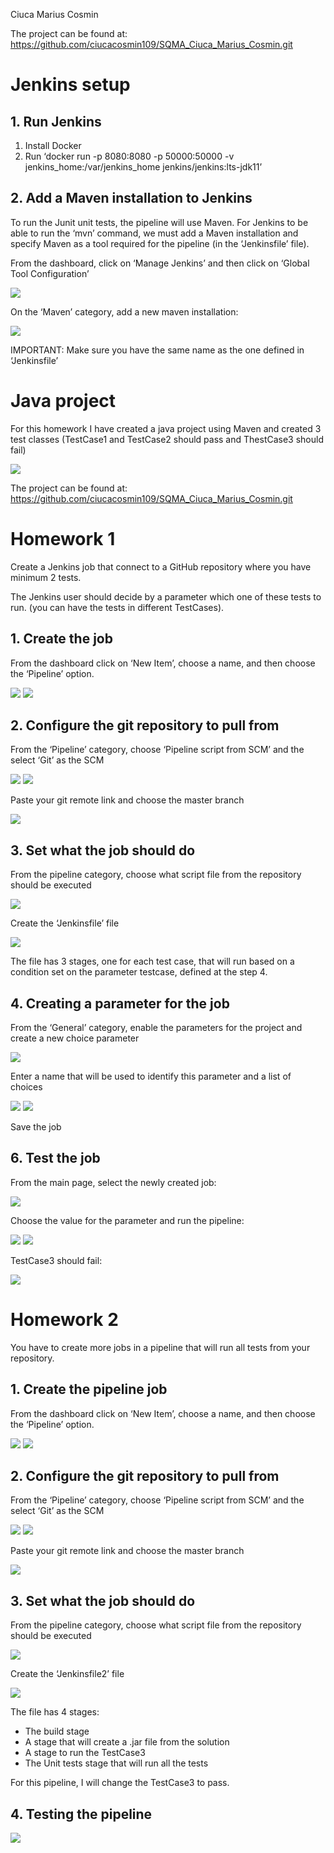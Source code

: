 ﻿Ciuca Marius Cosmin

The project can be found at: <https://github.com/ciucacosmin109/SQMA_Ciuca_Marius_Cosmin.git> 

# Jenkins setup

## 1. Run Jenkins
1. Install Docker
1. Run ‘docker run -p 8080:8080 -p 50000:50000 -v jenkins\_home:/var/jenkins\_home jenkins/jenkins:lts-jdk11’

## 2. Add a Maven installation to Jenkins
To run the Junit unit tests, the pipeline will use Maven. For Jenkins to be able to run the ‘mvn’ command, we must add a Maven installation and specify Maven as a tool required for the pipeline (in the ‘Jenkinsfile’ file).

From the dashboard, click on ‘Manage Jenkins’ and then click on ‘Global Tool Configuration’

![](resources/Aspose.Words.aa72be39-4310-4283-bacc-bdb5d8be6bdb.001.png)





On the ‘Maven’ category, add a new maven installation:

![](resources/Aspose.Words.aa72be39-4310-4283-bacc-bdb5d8be6bdb.002.png) 

IMPORTANT: Make sure you have the same name as the one defined in ‘Jenkinsfile’

# Java project

For this homework I have created a java project using Maven and created 3 test classes (TestCase1 and TestCase2 should pass and ThestCase3 should fail)

![](resources/Aspose.Words.aa72be39-4310-4283-bacc-bdb5d8be6bdb.003.png)

The project can be found at: <https://github.com/ciucacosmin109/SQMA_Ciuca_Marius_Cosmin.git> 


# Homework 1

Create a Jenkins job that connect to a GitHub repository where you have minimum 2 tests.

The Jenkins user should decide by a parameter which one of these tests to run. (you can have the tests in different TestCases).

## 1. Create the job
From the dashboard click on ‘New Item’, choose a name, and then choose the ‘Pipeline’ option.

![](resources/Aspose.Words.aa72be39-4310-4283-bacc-bdb5d8be6bdb.004.png)   ![](resources/Aspose.Words.aa72be39-4310-4283-bacc-bdb5d8be6bdb.005.png)

## 2. Configure the git repository to pull from
From the ‘Pipeline’ category, choose ‘Pipeline script from SCM’ and the select ‘Git’ as the SCM

![](resources/Aspose.Words.aa72be39-4310-4283-bacc-bdb5d8be6bdb.006.png)   ![](resources/Aspose.Words.aa72be39-4310-4283-bacc-bdb5d8be6bdb.007.png)







Paste your git remote link and choose the master branch

![](resources/Aspose.Words.aa72be39-4310-4283-bacc-bdb5d8be6bdb.008.png)

## 3. Set what the job should do
From the pipeline category, choose what script file from the repository should be executed

![](resources/Aspose.Words.aa72be39-4310-4283-bacc-bdb5d8be6bdb.009.png)


Create the ‘Jenkinsfile’ file

![](resources/Aspose.Words.aa72be39-4310-4283-bacc-bdb5d8be6bdb.010.png)

The file has 3 stages, one for each test case, that will run based on a condition set on the parameter testcase, defined at the step 4. 





## 4. Creating a parameter for the job
From the ‘General’ category, enable the parameters for the project and create a new choice parameter

![](resources/Aspose.Words.aa72be39-4310-4283-bacc-bdb5d8be6bdb.011.png)

Enter a name that will be used to identify this parameter and a list of choices

![](resources/Aspose.Words.aa72be39-4310-4283-bacc-bdb5d8be6bdb.012.png)      ![](resources/Aspose.Words.aa72be39-4310-4283-bacc-bdb5d8be6bdb.013.png)

Save the job






## 6. Test the job
From the main page, select the newly created job:

![](resources/Aspose.Words.aa72be39-4310-4283-bacc-bdb5d8be6bdb.014.png)

Choose the value for the parameter and run the pipeline:

![](resources/Aspose.Words.aa72be39-4310-4283-bacc-bdb5d8be6bdb.015.png)        ![](resources/Aspose.Words.aa72be39-4310-4283-bacc-bdb5d8be6bdb.016.png)

TestCase3 should fail:

![](resources/Aspose.Words.aa72be39-4310-4283-bacc-bdb5d8be6bdb.017.png)

# Homework 2

You have to create more jobs in a pipeline that will run all tests from your repository.

## 1. Create the pipeline job
From the dashboard click on ‘New Item’, choose a name, and then choose the ‘Pipeline’ option.

![](resources/Aspose.Words.aa72be39-4310-4283-bacc-bdb5d8be6bdb.004.png)   ![](resources/Aspose.Words.aa72be39-4310-4283-bacc-bdb5d8be6bdb.005.png)

## 2. Configure the git repository to pull from
From the ‘Pipeline’ category, choose ‘Pipeline script from SCM’ and the select ‘Git’ as the SCM

![](resources/Aspose.Words.aa72be39-4310-4283-bacc-bdb5d8be6bdb.006.png)   ![](resources/Aspose.Words.aa72be39-4310-4283-bacc-bdb5d8be6bdb.007.png)









Paste your git remote link and choose the master branch

![](resources/Aspose.Words.aa72be39-4310-4283-bacc-bdb5d8be6bdb.008.png)

## 3. Set what the job should do
From the pipeline category, choose what script file from the repository should be executed

![](resources/Aspose.Words.aa72be39-4310-4283-bacc-bdb5d8be6bdb.018.png)

Create the ‘Jenkinsfile2’ file

![](resources/Aspose.Words.aa72be39-4310-4283-bacc-bdb5d8be6bdb.019.png)

The file has 4 stages:

- The build stage
- A stage that will create a .jar file from the solution
- A stage to run the TestCase3
- The Unit tests stage that will run all the tests

For this pipeline, I will change the TestCase3 to pass.

## 4. Testing the pipeline
![](resources/Aspose.Words.aa72be39-4310-4283-bacc-bdb5d8be6bdb.020.png)











